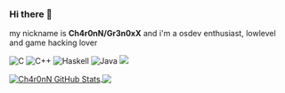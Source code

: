 ### Hi there 👋


my nickname is **Ch4r0nN/Gr3n0xX** and i'm a osdev enthusiast, lowlevel and game hacking lover


![C](https://img.shields.io/badge/c-%2300599C.svg?style=for-the-badge&logo=c&logoColor=white) ![C++](https://img.shields.io/badge/c++-%2300599C.svg?style=for-the-badge&logo=c%2B%2B&logoColor=white) ![Haskell](https://img.shields.io/badge/Haskell-5e5086?style=for-the-badge&logo=haskell&logoColor=white)  ![Java](https://img.shields.io/badge/java-%23ED8B00.svg?style=for-the-badge&logo=java&logoColor=white) <a href="https://visitorbadge.io/status?path=Ch4r0nN%2FCh4r0nN"><img src="https://api.visitorbadge.io/api/visitors?path=Ch4r0nN%2FCh4r0nN&label=🌍 %20 Total%20Visitors&countColor=%23263759&style=flat&labelStyle=none" /></a>

<a href="https://github.com/Ch4r0nN">
  <img align="center" src="https://github-readme-stats.vercel.app/api?username=Ch4r0nN&show_icons=true&line_height=33&count_private=true&theme=dark" alt="Ch4r0nN GitHub Stats" />
</a>

<a href="https://github.com/Ch4r0nN">
  <img align="center" src="https://github-readme-stats.vercel.app/api/top-langs/?username=Ch4r0nN&&hide=cmake&Makefile&langs_count=4&line_height=35&theme=dark" />
</a>

